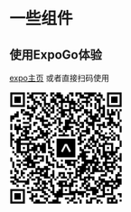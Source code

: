 # 一些组件
## 使用ExpoGo体验
[expo主页](https://expo.dev/@mah22/maui?serviceType=classic&distribution=expo-go)
或者直接扫码使用

<img src="https://github.com/maaaahoo/maui/blob/main/screenShoot/qrcode.png" width="200" />
